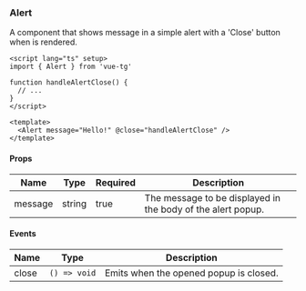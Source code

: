 ### Alert <Badge type="tip" text="Bot API 6.2+" />

A component that shows message in a simple alert with a 'Close' button when is
rendered.

```vue
<script lang="ts" setup>
import { Alert } from 'vue-tg'

function handleAlertClose() {
  // ...
}
</script>

<template>
  <Alert message="Hello!" @close="handleAlertClose" />
</template>
```

#### Props

| Name    | Type   | Required | Description                                                 |
| ------- | ------ | -------- | ----------------------------------------------------------- |
| message | string | true     | The message to be displayed in the body of the alert popup. |

#### Events

| Name  | Type         | Description                            |
| ----- | ------------ | -------------------------------------- |
| close | `() => void` | Emits when the opened popup is closed. |
